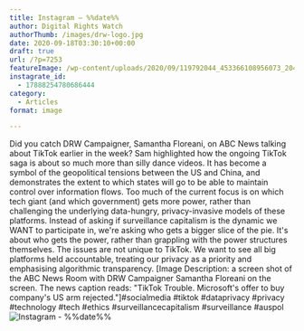 ```yaml
---
title: Instagram – %%date%%
author: Digital Rights Watch
authorThumb: /images/drw-logo.jpg
date: 2020-09-18T03:30:10+00:00
draft: true
url: /?p=7253
featureImage: /wp-content/uploads/2020/09/119792044_453366108956073_2041741631265227400_n.jpg
instagrate_id:
  - 17888254780686444
category:
  - Articles
format: image

---
```

Did you catch DRW Campaigner, Samantha Floreani, on ABC News talking about TikTok earlier in the week? Sam highlighted how the ongoing TikTok saga is about so much more than silly dance videos. It has become a symbol of the geopolitical tensions between the US and China, and demonstrates the extent to which states will go to be able to maintain control over information flows. Too much of the current focus is on which tech giant (and which government) gets more power, rather than challenging the underlying data-hungry, privacy-invasive models of these platforms. Instead of asking if surveillance capitalism is the dynamic we WANT to participate in, we're asking who gets a bigger slice of the pie. It's about who gets the power, rather than grappling with the power structures themselves. The issues are not unique to TikTok. We want to see all big platforms held accountable, treating our privacy as a priority and emphasising algorithmic transparency. [Image Description: a screen shot of the ABC News Room with DRW Campaigner Samantha Floreani on the screen. The news caption reads: "TikTok Trouble. Microsoft's offer to buy company's US arm rejected."]#socialmedia #tiktok #dataprivacy #privacy #technology #tech #ethics #surveillancecapitalism #surveillance #auspol
<img decoding="async" src="/wp-content/uploads/2020/09/119792044_453366108956073_2041741631265227400_n.jpg" alt="Instagram - %%date%%" />
